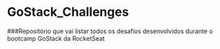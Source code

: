 # GoStack_Challenges

###Repositório que vai listar todos os desafios desenvolvidos durante o bootcamp GoStack da RocketSeat

